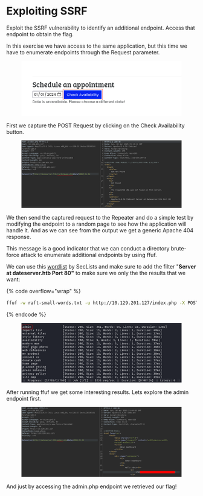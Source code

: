 # Exploiting SSRF

Exploit the SSRF vulnerability to identify an additional endpoint. Access that endpoint to obtain the flag.

In this exercise we have access to the same application, but this time we have to enumerate endpoints through the Request parameter.

<figure><img src="../../../.gitbook/assets/image.png" alt=""><figcaption></figcaption></figure>

First we capture the POST Request by clicking on the Check Availability button.

<figure><img src="../../../.gitbook/assets/image (1).png" alt=""><figcaption></figcaption></figure>

We then send the captured request to the Repeater and do a simple test by modifying the endpoint to a random page to see how the application will handle it. And as we can see from the output we get a generic Apache 404 response.

This message is a good indicator that we can conduct a directory brute-force attack to enumerate additional endpoints by using ffuf.

We can use this [wordlist](https://github.com/danielmiessler/SecLists/blob/master/Discovery/Web-Content/raft-small-directories-lowercase.txt) by SecLists and make sure to add the filter "**Server at dateserver.htb Port 80"** to make sure we only the the results that we want:&#x20;

{% code overflow="wrap" %}
```bash
ffuf -w raft-small-words.txt -u http://10.129.201.127/index.php -X POST -H "Content-Type: application/x-www-form-urlencoded" -d "dateserver=http://dateserver.htb/FUZZ.php&date=2024-01-01" -fr "Server at dateserver.htb Port 80"
```
{% endcode %}

<figure><img src="../../../.gitbook/assets/image (2).png" alt=""><figcaption></figcaption></figure>

After running ffuf we get some interesting results. Lets explore the admin endpoint first.

<figure><img src="../../../.gitbook/assets/image (5).png" alt=""><figcaption></figcaption></figure>

And just by accessing the admin.php endpoint we retrieved our flag!
